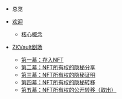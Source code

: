 <!-- docs/_sidebar.md -->

* 总览
 * [欢迎](/zh-cn/README.md)
   * [核心概念](/zh-cn/Core_Concepts.md)
   
 * [ZKVault剧场](/zh-cn/ZKVault_Theater.md)
     * [第一幕：存入NFT](/zh-cn/ZKVault_Theater_Act1_Deposit_NFT.md)
     * [第二幕：NFT所有权的隐秘分享](/zh-cn/ZKVault_Theater_Act2_Private_NFT_Ownership_Sharing.md)
     * [第三幕：NFT所有权的隐秘证明](/zh-cn/ZKVault_Theater_Act3_Private_NFT_Ownership_Proof.md)
     * [第四幕：NFT所有权的隐秘转移](/zh-cn/ZKVault_Theater_Act4_Private_NFT_Ownership_Transfer.md)
     * [第五幕：NFT所有权的公开转移（取出）](/zh-cn/ZKVault_Theater_Act5_Public_NFT_Ownership_Transfer.md)
                          